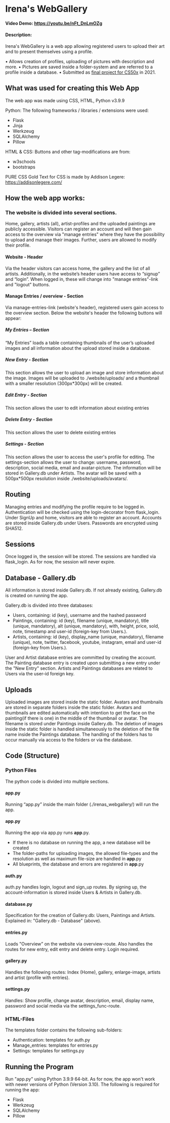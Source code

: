 # Irena's WebGallery
#### Video Demo:  <https://youtu.be/nFt_DnLmOZg>
#### Description:
Irena's WebGallery is a web app allowing registered users to upload their art and to present themselves using a profile.

•	Allows creation of profiles, uploading of pictures with description and more.
•	Pictures are saved inside a folder-system and are referred to a profile inside a database.
•	Submitted as [final project for CS50x](https://youtu.be/nFt_DnLmOZg) in 2021.


## What was used for creating this Web App
The web app was made using CSS, HTML, Python v3.9.9

Python: The following frameworks / libraries / extensions were used:
- Flask
- Jinja
- Werkzeug
- SQLAlchemy
- Pillow

HTML & CSS: Buttons and other tag-modifications are from:
- w3schools
- bootstraps

PURE CSS Gold Text for CSS is made by Addison Legere:
https://addisonlegere.com/

## How the web app works:
### The website is divided into several sections. 
Home, gallery, artists (all), artist-profiles and the uploaded paintings are publicly accessible.
Visitors can register an account and will then gain access to the overview via "manage entries" where they have the possibility to upload and manage their images. Further, users are allowed to modify their profile.

#### Website - Header
Via the header visitors can access home, the gallery and the list of all artists.
Additionally, in the website’s header users have access to “signup” and “login”. When logged in, these will change into "manage entries"-link and "logout" buttons.

#### Manage Entries / overview - Section
Via manage-entries-link (website's header), registered users gain access to the overview section.
Below the website's header the following buttons will appear:

##### My Entries – Section
“My Entries” loads a table containing thumbnails of the user’s uploaded images and all information about the upload stored inside a database.

##### New Entry - Section
This section allows the user to upload an image and store information about the image. Images will be uploaded to ./website/uploads/ and a thumbnail with a smaller resolution (300px*300px) will be created.

##### Edit Entry - Section
This section allows the user to edit information about existing entries

##### Delete Entry - Section
This section allows the user to delete existing entries

##### Settings - Section
This section allows the user to access the user's profile for editing.
The settings-section allows the user to change: username, password, description, social media, email and avatar-picture.
The information will be stored in Gallery.db under Artists. The avatar will be saved with a 500px*500px resolution inside ./website/uploads/avatars/.

## Routing
Managing entries and modifying the profile require to be logged in. Authentication will be checked using the login-decorator from flask_login.
Under SignUp and home, visitors are able to register an account. Accounts are stored inside Gallery.db under Users. Passwords are encrypted using SHA512.

## Sessions
Once logged in, the session will be stored. The sessions are handled via flask_login. As for now, the session will never expire.

## Database - Gallery.db
All information is stored inside Gallery.db. If not already existing, Gallery.db is created on running the app.

Gallery.db is divided into three databases:
- Users, containing: id (key), username and the hashed password
- Paintings, containing: id (key), filename (unique, mandatory), title (unique, mandatory), alt (unique, mandatory), with, height, price, sold, note, timestamp and user-id (foreign-key from Users.).
- Artists, containing: id (key), display_name (unique, mandatory), filename (unique), note, twitter, facebook, youtube, instagram, email and user-id (foreign-key from Users.). 

User and Artist database entries are committed by creating the account. The Painting database entry is created upon submitting a new entry under the "New Entry" section. Artists and Paintings databases are related to Users via the user-id foreign key.

## Uploads
Uploaded images are stored inside the static folder. Avatars and thumbnails are stored in separate folders inside the static folder.
Avatars and thumbnails are edited automatically with intention to get the face on the painting(if there is one) in the middle of the thumbnail or avatar.
The filename is stored under Paintings inside Gallery.db.
The deletion of images inside the static folder is handled simultaneously to the deletion of the file name inside the Paintings database.
The handling of the folders has to occur manually via access to the folders or via the database.

## Code (Structure)
### Python Files
The python code is divided into multiple sections.

#### app.py
Running “app.py” inside the main folder (./irenas_webgallery/) will run the app. 

#### __app__.py
Running the app via app.py runs __app__.py.
- If there is no database on running the app, a new database will be created
- The folder-paths for uploading images, the allowed file-types and the resolution as well as maximum file-size are handled in __app__.py
- All blueprints, the database and errors are registered in __app__.py

#### auth.py
auth.py handles login, logout and sign_up routes. By signing up, the account-information is stored inside Users & Artists in Gallery.db.

#### database.py
Specification for the creation of Gallery.db: Users, Paintings and Artists. Explained in: "Gallery.db - Database" (above).

#### entries.py
Loads "Overview” on the website via overview-route. Also handles the routes for new entry, edit entry and delete entry. Login required.

#### gallery.py
Handles the following routes: Index (Home), gallery, enlarge-image, artists and artist (profile with entries).

#### settings.py
Handles: Show profile, change avatar, description, email, display name, password and social media via the settings_func-route. 

### HTML-Files
The templates folder contains the following sub-folders: 
- Authentication: templates for auth.py
- Manage_entries: templates for entries.py
- Settings: templates for settings.py

## Running the Program
Run "app.py" using Python 3.9.9 64-bit.
As for now, the app won't work with newer versions of Python (Version 3.10).
The following is required for running the app:
- Flask
- Werkzeug
- SQLAlchemy
- Pillow
